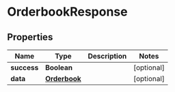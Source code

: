 # OrderbookResponse

## Properties
Name | Type | Description | Notes
------------ | ------------- | ------------- | -------------
**success** | **Boolean** |  |  [optional]
**data** | [**Orderbook**](Orderbook.md) |  |  [optional]
